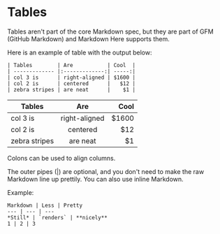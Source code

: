 # Tables

Tables aren't part of the core Markdown spec, but they are part of GFM (GitHub Markdown) and Markdown Here supports them.

Here is an example of table with the output below:

    | Tables        | Are           | Cool  |
    | ------------- |:-------------:| -----:|
    | col 3 is      | right-aligned | $1600 |
    | col 2 is      | centered      |   $12 |
    | zebra stripes | are neat      |    $1 |

| Tables        |      Are      |  Cool |
| ------------- | :-----------: | ----: |
| col 3 is      | right-aligned | $1600 |
| col 2 is      |   centered    |   $12 |
| zebra stripes |   are neat    |    $1 |

Colons can be used to align columns.

The outer pipes (|) are optional, and you don't need to make the raw Markdown line up prettily. You can also use inline Markdown.

Example:

    Markdown | Less | Pretty
    --- | --- | ---
    *Still* | `renders` | **nicely**
    1 | 2 | 3
